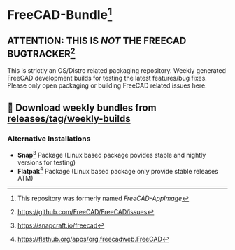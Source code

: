 # FreeCAD-Bundle[^1] 

## ATTENTION: THIS IS *NOT* THE FREECAD BUGTRACKER[^2]

This is strictly an OS/Distro related packaging repository. Weekly generated FreeCAD development builds for testing the latest features/bug fixes. Please only open packaging or building FreeCAD related issues here.

## 📢 Download weekly bundles from [releases/tag/weekly-builds](https://github.com/FreeCAD/FreeCAD-Bundle/releases/tag/weekly-builds)

### Alternative Installations
* **Snap**[^3] Package (Linux based package povides stable and nightly versions for testing)   
* **Flatpak**[^4] Package (Linux based package only provide stable releases ATM)

[^1]: This repository was formerly named *FreeCAD-AppImage*
[^2]: https://github.com/FreeCAD/FreeCAD/issues
[^3]: https://snapcraft.io/freecad
[^4]: https://flathub.org/apps/org.freecadweb.FreeCAD
